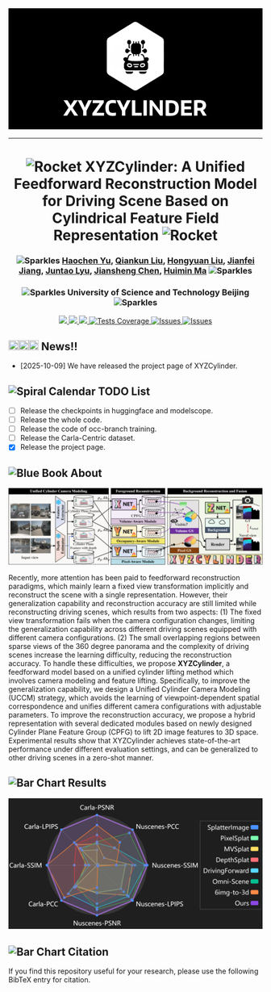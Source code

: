 <div align="center">
  <a href="https://github.com/{{github_username}}/{{github_repo_name}}">
    <img src="assets/logo.gif" alt="Repo Logo" height="240">
  </a>
</div>

---

<h1 align="center">
  <img src="https://raw.githubusercontent.com/Tarikul-Islam-Anik/Animated-Fluent-Emojis/master/Emojis/Travel%20and%20places/Rocket.png" alt="Rocket" width="25" height="25" />
  XYZCylinder: A Unified Feedforward Reconstruction Model for Driving Scene Based on Cylindrical Feature
 Field Representation
  <img src="https://raw.githubusercontent.com/Tarikul-Islam-Anik/Animated-Fluent-Emojis/master/Emojis/Travel%20and%20places/Rocket.png" alt="Rocket" width="25" height="25" />
</h3>

<h3 align="center">
  <img src="https://raw.githubusercontent.com/Tarikul-Islam-Anik/Animated-Fluent-Emojis/master/Emojis/Activities/Sparkles.png" alt="Sparkles" width="20" height="20" />
  <a href="https://yuyuyu223.github.io/howsenfisher.github.io/">Haochen Yu</a>,
  <a href="https://scholar.google.com/citations?user=TNDbzzMAAAAJ&hl=zh-CN">Qiankun Liu</a>,
  <a href="https://scholar.google.com/citations?user=Gt3-rnAAAAAJ&hl=zh-CN">Hongyuan Liu</a>,
  <a href="https://jianfeij.github.io/">Jianfei Jiang</a>,
  <a href="https://openreview.net/profile?id=~Juntao_Lyu1">Juntao Lyu</a>,
  <a href="https://scholar.google.com/citations?user=A1gA9XIAAAAJ&hl=zh-CN">Jiansheng Chen</a>,
  <a href="http://www.3dimagelab.com/index.php/huimin-ma/">Huimin Ma</a>
  <img src="https://raw.githubusercontent.com/Tarikul-Islam-Anik/Animated-Fluent-Emojis/master/Emojis/Activities/Sparkles.png" alt="Sparkles" width="20" height="20" />
</h3>
<h3 align="center">
  <img src="https://raw.githubusercontent.com/Tarikul-Islam-Anik/Animated-Fluent-Emojis/master/Emojis/Activities/Sparkles.png" alt="Sparkles" width="20" height="20" />
  University of Science and Technology Beijing
  <img src="https://raw.githubusercontent.com/Tarikul-Islam-Anik/Animated-Fluent-Emojis/master/Emojis/Activities/Sparkles.png" alt="Sparkles" width="20" height="20" />
</h3>

<p align="center">
<a href="#">
      <img src="https://custom-icon-badges.demolab.com/badge/code-comming%20soon-blue?logo=code" />
    </a>
    <a href="#">
      <img src="https://custom-icon-badges.demolab.com/badge/Paper-Under%20Review-green?logo=paper" />
    </a>
    <a href="#">
      <img src="https://custom-icon-badges.demolab.com/badge/Project%20Page-purple?logo=web" />
    </a>
    <a href="#">
      <img alt="Tests Coverage" src="https://img.shields.io/badge/%F0%9F%A4%97%20Huggingface-coming%20soon-orange" />
    </a>
    <a href="#">
      <img alt="Issues" src="https://custom-icon-badges.demolab.com/badge/ModelScope-coming%20soon-624aff.svg?logo=modelscope&logoColor=white" />
    </a>
    <!-- <a href="#">
      <img alt="Issues" src="https://custom-icon-badges.demolab.com/badge/Video-Youtube-FF0033.svg?logo=youtube" />
    </a>
    <a href="#">
      <img alt="Issues" src="https://custom-icon-badges.demolab.com/badge/Video-BiliBili-FB7299.svg?logo=bilibili" />
    </a> -->
    <a href="#">
      <img alt="Issues" src="https://custom-icon-badges.demolab.com/badge/Datasets-comming%20soon-pink.svg?logo=database" />
    </a>
    <!-- <a href="#">
      <img alt="Issues" src="https://visitor-badge.laobi.icu/badge?page_id=jwenjian.visitor-badge" />
    </a> -->
  </p>


## <img src="https://raw.githubusercontent.com/Tarikul-Islam-Anik/Telegram-Animated-Emojis/main/Animals%20and%20Nature/Fire.webp" width="20" height="20" /><img src="https://raw.githubusercontent.com/Tarikul-Islam-Anik/Telegram-Animated-Emojis/main/Animals%20and%20Nature/Fire.webp" width="20" height="20" /><img src="https://raw.githubusercontent.com/Tarikul-Islam-Anik/Telegram-Animated-Emojis/main/Animals%20and%20Nature/Fire.webp" width="20" height="20" /> News!!
* [2025-10-09] We have released the project page of XYZCylinder.



## <img src="https://raw.githubusercontent.com/Tarikul-Islam-Anik/Animated-Fluent-Emojis/master/Emojis/Objects/Spiral%20Calendar.png" alt="Spiral Calendar" width="25" height="25" /> TODO List

* [ ] Release the checkpoints in huggingface and modelscope.
* [ ] Release the whole code.
* [ ] Release the code of occ-branch training.
* [ ] Release the Carla-Centric dataset.
* [X] Release the project page.

## <img src="https://raw.githubusercontent.com/Tarikul-Islam-Anik/Animated-Fluent-Emojis/master/Emojis/Objects/Blue%20Book.png" alt="Blue Book" width="25" height="25" /> About
![Image](./assets/mainpipe.png)

Recently, more attention has been paid to feedforward reconstruction paradigms, which mainly learn a fixed view transformation implicitly and reconstruct the scene with a single representation. However, their generalization capability and reconstruction accuracy are still limited while reconstructing driving scenes, which results from two aspects: (1) The fixed view transformation fails when the camera configuration changes, limiting the generalization capability across different driving scenes equipped with different camera configurations. (2) The small overlapping regions between sparse views of the 360 degree panorama and the complexity of driving scenes increase the learning difficulty, reducing the reconstruction accuracy. To handle these difficulties, we propose **XYZCylinder**, a feedforward model based on a unified cylinder lifting method which involves camera modeling and feature lifting. Specifically, to improve the generalization capability, we design a Unified Cylinder Camera Modeling (UCCM) strategy, which avoids the learning of viewpoint-dependent spatial correspondence and unifies different camera configurations with adjustable parameters. To improve the reconstruction accuracy, we propose a hybrid representation with several dedicated modules based on newly designed Cylinder Plane Feature Group (CPFG) to lift 2D image features to 3D space. Experimental results show that XYZCylinder achieves state-of-the-art performance under different evaluation settings, and can be generalized to other driving scenes in a zero-shot manner.

## <img src="https://raw.githubusercontent.com/Tarikul-Islam-Anik/Animated-Fluent-Emojis/master/Emojis/Objects/Bar%20Chart.png" alt="Bar Chart" width="25" height="25" /> Results
![Image](./assets/radar.png)

## <img src="https://raw.githubusercontent.com/Tarikul-Islam-Anik/Animated-Fluent-Emojis/master/Emojis/Objects/Bar%20Chart.png" alt="Bar Chart" width="25" height="25" /> Citation

If you find this repository useful for your research, please use the following BibTeX entry for citation.

